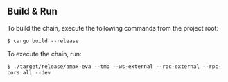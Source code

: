 
## Build & Run

To build the chain, execute the following commands from the project root:

```
$ cargo build --release
```

To execute the chain, run:

```
$ ./target/release/amax-eva --tmp --ws-external --rpc-external --rpc-cors all --dev
```
